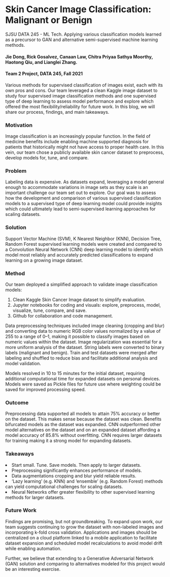 # Skin Cancer Image Classification: Malignant or Benign
SJSU DATA 245 - ML Tech. Applying various classification models learned as a precursor to GAN and alternative semi-supervised machine learning methods.
#### Jie Dong, Rick Gosalvez, Canaan Law, Chitra Priyaa Sathya Moorthy, Haotong Qiu, and Lianglei Zhang. 
#### Team 2 Project, DATA 245, Fall 2021
Various methods for supervised classification of images exist, each with its own pros and cons. Our team leveraged a clean Kaggle image dataset to study four supervised image classification methods and one supervised type of deep learning to assess model performance and explore which offered the most flexibility/reliability for future work. In this blog, we will share our process, findings, and main takeaways.
### Motivation
Image classification is an increasingly popular function. In the field of medicine benefits include enabling machine supported diagnosis for patients that historically might not have access to proper health care. In this vein, our team chose a publicly available skin cancer dataset to preprocess, develop models for, tune, and compare.
### Problem
Labeling data is expensive. As datasets expand, leveraging a model general enough to accommodate variations in image sets as they scale is an important challenge our team set out to explore. Our goal was to assess how the development and comparison of various supervised classification models to a supervised type of deep learning model could provide insights which could ultimately lead to semi-supervised learning approaches for scaling datasets.
### Solution
Support Vector Machine (SVM), K Nearest Neighbor (KNN), Decision Tree, Random Forest supervised learning models were created and compared to a Convolution Neural Network (CNN) deep learning model to identify which model most reliably and accurately predicted classifications to expand learning on a growing image dataset.
### Method
Our team deployed a simplified approach to validate image classification models:
1. Clean Kaggle Skin Cancer Image dataset to simplify evaluation.
2. Jupyter notebooks for coding and visuals: explore, preprocess, model, visualize, tune, compare, and save.
3. Github for collaboration and code management.

Data preprocessing techniques included image cleaning (cropping and blur) and converting data to numeric RGB color values normalized by a value of 255 to a range of 0–1, making it possible to classify images based on numeric values within the dataset. Image regularization was essential for a more uniform analysis of the dataset. String labels were converted to binary labels (malignant and benign). Train and test datasets were merged after labeling and shuffled to reduce bias and facilitate additional analysis and model validation.

Models resolved in 10 to 15 minutes for the initial dataset, requiring additional computational time for expanded datasets on personal devices. Models were saved as Pickle files for future use where weighting could be saved for improved processing speed.
### Outcome
Preprocessing data supported all models to attain 75% accuracy or better on the dataset. This makes sense because the dataset was clean. Benefits bifurcated models as the dataset was expanded.
CNN outperformed other model alternatives on the dataset and on an expanded dataset affording a model accuracy of 85.8% without overfitting. CNN requires larger datasets for training making it a strong model for expanding datasets.
### Takeaways
<li> Start small. Tune. Save models. Then apply to larger datasets.
<li> Preprocessing significantly enhances performance of models.
<li> Data augmentations cropping and blur yield reliable results.
<li> ‘Lazy learning’ (e.g. KNN) and ‘ensemble’ (e.g. Random Forest) methods can yield computational challenges for scaling datasets.
<li> Neural Networks offer greater flexibility to other supervised learning methods for larger datasets.

### Future Work
Findings are promising, but not groundbreaking. To expand upon work, our team suggests continuing to grow the dataset with non-labeled images and incorporating k-fold cross validation. Applications and images should be centralized on a cloud platform linked to a mobile application to facilitate dataset expansion and scheduled model recalculations to avoid model drift while enabling automation.

Further, we believe that extending to a Generative Adversarial Network (GAN) solution and comparing to alternatives modeled for this project would be an interesting exercise.

